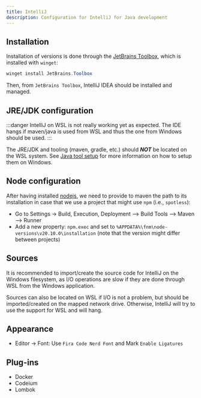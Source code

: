 ```yaml
---
title: IntelliJ
description: Configuration for IntelliJ for Java development
---
```


## Installation

Installation of versions is done through the [JetBrains Toolbox](https://www.jetbrains.com/toolbox-app/), which is installed with `winget`:

```powershell
winget install JetBrains.Toolbox
```

Then, from `JetBrains Toolbox`, IntelliJ IDEA should be installed and managed.

## JRE/JDK configuration

:::danger
IntelliJ on WSL is not really working yet as expected.
The IDE hangs if maven/java is used from WSL and thus the one from Windows should be used.
:::

The JRE/JDK and tooling (maven, gradle, etc.) should **_NOT_** be located on the WSL system.
See [Java tool setup](/dev-setup/tools/java.md) for more information on how to setup them on Windows.

## Node configuration

After having installed [nodejs](/dev/tool/nodejs.md), we need to provide to maven the path to its installation in case that we use a project that might use `npm` (i.e., `spotless`):

- Go to Settings -> Build, Execution, Deployment --> Build Tools --> Maven --> Runner
- Add a new property: `npm.exec` and set to `%APPDATA%\fnm\node-versions\v20.10.0\installation` (note that the version might differ between projects)

## Sources

It is recommended to import/create the source code for IntelliJ on the Windows filesystem,
as I/O operations are slow if they are done through WSL from the Windows application.

Sources can also be located on WSL if I/O is not a problem,
but should be imported/created on the mapped network drive.
Otherwise, IntelliJ will try to use the support for WSL and will hang.

## Appearance

- Editor -> Font: Use `Fira Code Nerd Font` and Mark `Enable Ligatures`

## Plug-ins

- Docker
- Codeium
- Lombok
